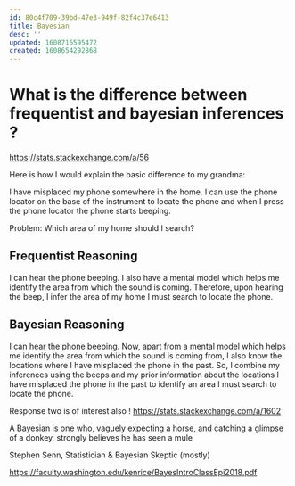 ```yaml
---
id: 80c4f709-39bd-47e3-949f-82f4c37e6413
title: Bayesian
desc: ''
updated: 1608715595472
created: 1608654292868
---
```


# What is the difference between frequentist and bayesian inferences ?

https://stats.stackexchange.com/a/56

Here is how I would explain the basic difference to my grandma:

I have misplaced my phone somewhere in the home. I can use the phone locator on the base of the instrument to locate the phone and when I press the phone locator the phone starts beeping.

Problem: Which area of my home should I search?

## Frequentist Reasoning
I can hear the phone beeping. I also have a mental model which helps me identify the area from which the sound is coming. Therefore, upon hearing the beep, I infer the area of my home I must search to locate the phone.

## Bayesian Reasoning
I can hear the phone beeping. Now, apart from a mental model which helps me identify the area from which the sound is coming from, I also know the locations where I have misplaced the phone in the past. So, I combine my inferences using the beeps and my prior information about the locations I have misplaced the phone in the past to identify an area I must search to locate the phone.


Response two is of interest also !
https://stats.stackexchange.com/a/1602


A Bayesian is one who, vaguely expecting a horse, and catching
a glimpse of a donkey, strongly believes he has seen a mule

Stephen Senn, Statistician & Bayesian Skeptic (mostly)

https://faculty.washington.edu/kenrice/BayesIntroClassEpi2018.pdf




